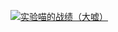 [![实验喵的战绩（大嘘）](https://github-readme-stats.zohan.tech/api?username=Exmeow&show_icons=true&hide=contribs,prs&include_all_commits=true&bg_color=30,00ffff,0000ff&title_color=fff&text_color=fff&icon_color=fff)](https://github.com/Exmeow)